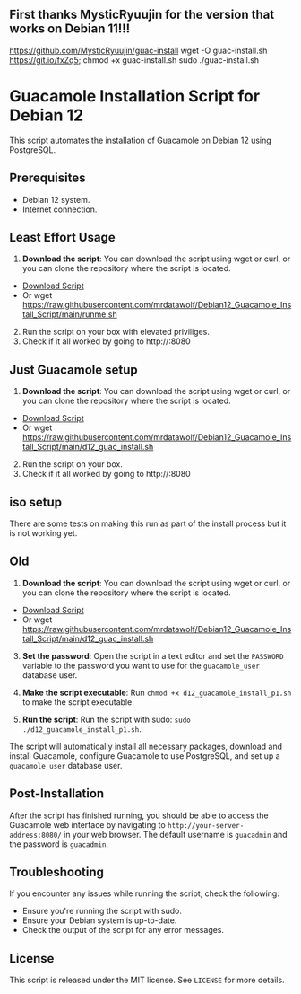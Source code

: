 ## First thanks MysticRyuujin for the version that works on Debian 11!!!
https://github.com/MysticRyuujin/guac-install
wget -O guac-install.sh https://git.io/fxZq5; chmod +x guac-install.sh
sudo ./guac-install.sh	

# Guacamole Installation Script for Debian 12
This script automates the installation of Guacamole on Debian 12 using PostgreSQL.

## Prerequisites

- Debian 12 system.
- Internet connection.

## Least Effort Usage
1. **Download the script**: You can download the script using wget or curl, or you can clone the repository where the script is located.
  - [Download Script](https://raw.githubusercontent.com/mrdatawolf/Debian12_Guacamole_Install_Script/main/runme.sh)
  - Or wget https://raw.githubusercontent.com/mrdatawolf/Debian12_Guacamole_Install_Script/main/runme.sh
2. Run the script on your box with elevated priviliges.
3. Check if it all worked by going to http://<ip>:8080

## Just Guacamole setup
1. **Download the script**: You can download the script using wget or curl, or you can clone the repository where the script is located.
  - [Download Script](https://raw.githubusercontent.com/mrdatawolf/Debian12_Guacamole_Install_Script/main/d12_guac_install.sh)
  - Or wget https://raw.githubusercontent.com/mrdatawolf/Debian12_Guacamole_Install_Script/main/d12_guac_install.sh
2. Run the script on your box.
3. Check if it all worked by going to http://<ip>:8080



## iso setup
There are some tests on making this run as part of the install process but it is not working yet.


## Old
1. **Download the script**: You can download the script using wget or curl, or you can clone the repository where the script is located.
  - [Download Script](https://raw.githubusercontent.com/mrdatawolf/Debian12_Guacamole_Install_Script/main/d12_guac_install.sh)
  - Or wget https://raw.githubusercontent.com/mrdatawolf/Debian12_Guacamole_Install_Script/main/d12_guac_install.sh
3. **Set the password**: Open the script in a text editor and set the `PASSWORD` variable to the password you want to use for the `guacamole_user` database user.

4. **Make the script executable**: Run `chmod +x d12_guacamole_install_p1.sh` to make the script executable.

5. **Run the script**: Run the script with sudo: `sudo ./d12_guacamole_install_p1.sh`.

The script will automatically install all necessary packages, download and install Guacamole, configure Guacamole to use PostgreSQL, and set up a `guacamole_user` database user.

## Post-Installation

After the script has finished running, you should be able to access the Guacamole web interface by navigating to `http://your-server-address:8080/` in your web browser. The default username is `guacadmin` and the password is `guacadmin`.

## Troubleshooting

If you encounter any issues while running the script, check the following:

- Ensure you're running the script with sudo.
- Ensure your Debian system is up-to-date.
- Check the output of the script for any error messages.

## License

This script is released under the MIT license. See `LICENSE` for more details.
